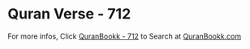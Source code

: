 # Quran Verse - 712 

For more infos, Click [QuranBookk - 712](https://www.quranbookk.com/quran/search?q=712) to Search at [QuranBookk.com](http://quranbookk.com/)